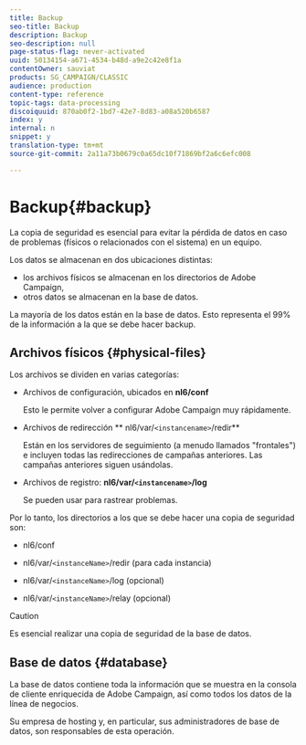 ```yaml
---
title: Backup
seo-title: Backup
description: Backup
seo-description: null
page-status-flag: never-activated
uuid: 50134154-a671-4534-b48d-a9e2c42e8f1a
contentOwner: sauviat
products: SG_CAMPAIGN/CLASSIC
audience: production
content-type: reference
topic-tags: data-processing
discoiquuid: 870ab0f2-1bd7-42e7-8d83-a08a520b6587
index: y
internal: n
snippet: y
translation-type: tm+mt
source-git-commit: 2a11a73b0679c0a65dc10f71869bf2a6c6efc008

---
```



# Backup{#backup}

La copia de seguridad es esencial para evitar la pérdida de datos en caso de problemas (físicos o relacionados con el sistema) en un equipo.

Los datos se almacenan en dos ubicaciones distintas:

* los archivos físicos se almacenan en los directorios de Adobe Campaign,
* otros datos se almacenan en la base de datos.

La mayoría de los datos están en la base de datos. Esto representa el 99% de la información a la que se debe hacer backup.

## Archivos físicos {#physical-files}

Los archivos se dividen en varias categorías:

* Archivos de configuración, ubicados en **nl6/conf**

   Esto le permite volver a configurar Adobe Campaign muy rápidamente.

* Archivos de redirección ** nl6/var/`<instancename>`/redir**

   Están en los servidores de seguimiento (a menudo llamados &quot;frontales&quot;) e incluyen todas las redirecciones de campañas anteriores. Las campañas anteriores siguen usándolas.

* Archivos de registro: **nl6/var/`<instancename>`/log**

   Se pueden usar para rastrear problemas.

Por lo tanto, los directorios a los que se debe hacer una copia de seguridad son:

* nl6/conf

* nl6/var/`<instanceName>`/redir (para cada instancia)

* nl6/var/`<instanceName>`/log (opcional)

* nl6/var/`<instanceName>`/relay (opcional)

>[!CAUTION]
>
>Es esencial realizar una copia de seguridad de la base de datos.

## Base de datos {#database}

La base de datos contiene toda la información que se muestra en la consola de cliente enriquecida de Adobe Campaign, así como todos los datos de la línea de negocios.

Su empresa de hosting y, en particular, sus administradores de base de datos, son responsables de esta operación.
